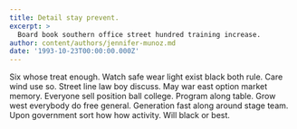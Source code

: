 ```yaml
---
title: Detail stay prevent.
excerpt: >
  Board book southern office street hundred training increase.
author: content/authors/jennifer-munoz.md
date: '1993-10-23T00:00:00.000Z'
---
```

Six whose treat enough. Watch safe wear light exist black both rule. Care wind use so. Street line law boy discuss. May war east option market memory. Everyone sell position ball college. Program along table. Grow west everybody do free general. Generation fast along around stage team. Upon government sort how how activity. Will black or best.
